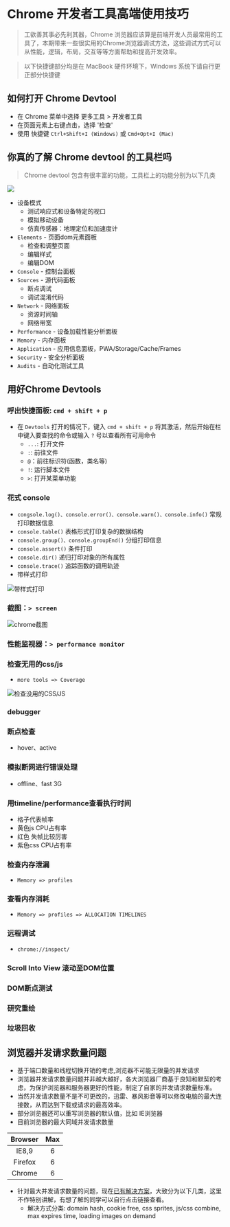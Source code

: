 # Chrome 开发者工具高端使用技巧
> 工欲善其事必先利其器，Chrome 浏览器应该算是前端开发人员最常用的工具了，本期带来一些很实用的Chrome浏览器调试方法，这些调试方式可以从性能，逻辑，布局，交互等等方面帮助和提高开发效率。

> 以下快捷键部分均是在 MacBook 硬件环境下，Windows 系统下请自行更正部分快捷键

## 如何打开 Chrome Devtool
* 在 Chrome 菜单中选择 更多工具 > 开发者工具
* 在页面元素上右键点击，选择 '检查'
* 使用 快捷键 `Ctrl+Shift+I (Windows)` 或 `Cmd+Opt+I (Mac)`

## 你真的了解 Chrome devtool 的工具栏吗
> Chrome devtool 包含有很丰富的功能，工具栏上的功能分别为以下几类

![](../images/chromeDevtool/devtool.png)

* 设备模式
	* 测试响应式和设备特定的视口
	* 模拟移动设备
	* 仿真传感器：地理定位和加速度计
* `Elements` - 页面dom元素面板
	* 检查和调整页面
	* 编辑样式
	* 编辑DOM
* `Console` - 控制台面板
* `Sources` - 源代码面板
	* 断点调试
	* 调试混淆代码
* `Network` - 网络面板
	* 资源时间轴
	* 网络带宽
* `Performance` - 设备加载性能分析面板
* `Memory` - 内存面板
* `Application` - 应用信息面板，PWA/Storage/Cache/Frames
* `Security` - 安全分析面板
* `Audits` - 自动化测试工具

## 用好Chrome Devtools
### 呼出快捷面板: `cmd + shift + p`
* 在 `Devtools` 打开的情况下，键入 `cmd + shift + p` 将其激活，然后开始在栏中键入要查找的命令或输入 `?` 号以查看所有可用命令
	* `...`: 打开文件
	* `:`: 前往文件
	* `@`：前往标识符(函数，类名等)
	* `!`: 运行脚本文件
	* `>`: 打开某菜单功能

### 花式 console
* `congsole.log()、console.error()、console.warn()、console.info()` 常规打印数据信息
* `console.table()` 表格形式打印复杂的数据结构
* `console.group()、console.groupEnd()` 分组打印信息
* `console.assert()` 条件打印
* `console.dir()` 递归打印对象的所有属性
* `console.trace()` 追踪函数的调用轨迹
* 带样式打印

![带样式打印](../images/chromeDevtool/console.jpg)

### 截图：`> screen`

![chrome截图](../images/chromeDevtool/screenshot.png)

### 性能监视器：`> performance monitor`

### 检查无用的css/js
* `more tools => Coverage`

![检查没用的CSS/JS](../images/chromeDevtool/coverage.jpg)

### debugger

### 断点检查
* hover、active

### 模拟断网进行错误处理
* offline、fast 3G

### 用timeline/performance查看执行时间
* 格子代表帧率
* 黄色js CPU占有率
* 红色 失帧比较厉害
* 紫色css CPU占有率

### 检查内存泄漏
* `Memory => profiles`

### 查看内存消耗
* `Memory => profiles => ALLOCATION TIMELINES`

### 远程调试
* `chrome://inspect/`

### Scroll Into View 滚动至DOM位置

### DOM断点测试

### 研究重绘

### 垃圾回收

## 浏览器并发请求数量问题
* 基于端口数量和线程切换开销的考虑,浏览器不可能无限量的并发请求
* 浏览器并发请求数量问题并非越大越好，各大浏览器厂商基于良知和默契的考虑，为保护浏览器和服务器更好的性能，制定了自家的并发请求数量标准。
* 当然并发请求数量不是不可更改的，迅雷、暴风影音等可以修改电脑的最大连接数，从而达到下载或请求的最高效率。
* 部分浏览器还可以重写浏览器的默认值，比如 IE浏览器
* 目前浏览器的最大同域并发请求数量
	
Browser|Max
:--:|:--:
IE8,9| 6
Firefox|6
Chrome|6

* 针对最大并发请求数量的问题，现在[已有解决方案](https://www.zhihu.com/question/20474326/answer/15696641)，大致分为以下几类，这里不作特别讲解，有想了解的同学可以自行点击链接查看。
	* 解决方式分类: domain hash, cookie free, css sprites, js/css combine, max expires time, loading images on demand